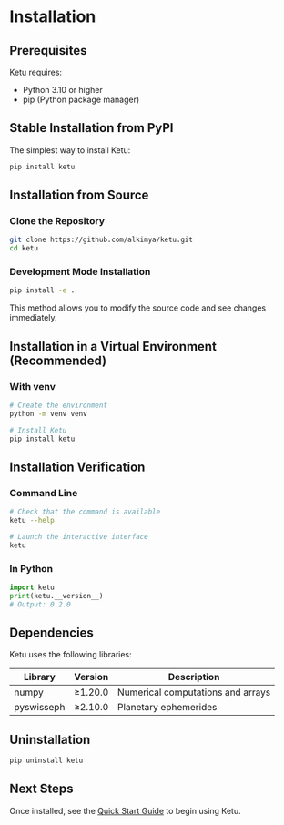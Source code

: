 # Installation

## Prerequisites

Ketu requires:

- Python 3.10 or higher
- pip (Python package manager)

## Stable Installation from PyPI

The simplest way to install Ketu:

```bash
pip install ketu
```

## Installation from Source

### Clone the Repository

```bash
git clone https://github.com/alkimya/ketu.git
cd ketu
```

### Development Mode Installation

```bash
pip install -e .
```

This method allows you to modify the source code and see changes immediately.

## Installation in a Virtual Environment (Recommended)

### With venv

```bash
# Create the environment
python -m venv venv

# Install Ketu
pip install ketu
```

## Installation Verification

### Command Line

```bash
# Check that the command is available
ketu --help

# Launch the interactive interface
ketu
```

### In Python

```python
import ketu
print(ketu.__version__)
# Output: 0.2.0
```

## Dependencies

Ketu uses the following libraries:

Library         |   Version |   Description
----------------|-----------|--------------
numpy           |   ≥1.20.0 |   Numerical computations and arrays
pyswisseph      |   ≥2.10.0 |   Planetary ephemerides

## Uninstallation

```bash
pip uninstall ketu
```

## Next Steps

Once installed, see the [Quick Start Guide](quickstart.md) to begin using Ketu.
